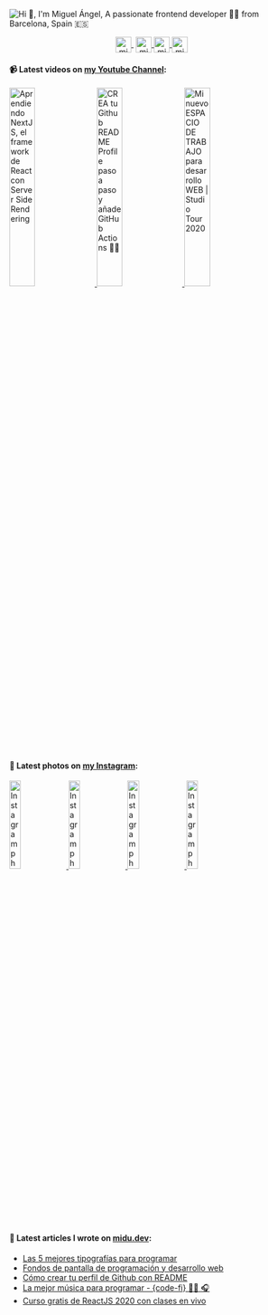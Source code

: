 ![Hi 👋, I'm Miguel Ángel, A passionate frontend developer 👨‍💻 from Barcelona, Spain 🇪🇸](https://user-images.githubusercontent.com/1561955/87921826-64412300-ca7b-11ea-82b3-944145ae77fa.png)

<p align="center">
   <a href="https://youtube.com/midudev" target="blank" style='margin-right:4px'>
    <img align="center" src="https://cdn.jsdelivr.net/npm/simple-icons@3.0.1/icons/youtube.svg" alt="midudev" height="28px" width="28px" />
  </a>
  <a href="https://twitter.com/midudev" target="blank">
    <img align="center" src="https://cdn.jsdelivr.net/npm/simple-icons@3.0.1/icons/twitter.svg" alt="midudev" height="28px" width="28px" />
  </a>
  <a href="https://fb.com/midudev.frontend" target="blank">
    <img align="center" src="https://cdn.jsdelivr.net/npm/simple-icons@3.0.1/icons/facebook.svg" alt="midudev.frontend" height="28px" width="28px" />
  </a>
  <a href="https://instagram.com/midu.dev" target="blank">
    <img align="center" src="https://cdn.jsdelivr.net/npm/simple-icons@3.0.1/icons/instagram.svg" alt="midu.dev" height="28px" width="28px" />
  </a>
</p>

#### 📹 Latest videos on [my Youtube Channel](https://youtube.com/midudev):

<a href='https://youtu.be/2jxc8DMzt0I' target='_blank'>
  <img width='30%' src='https://img.youtube.com/vi/2jxc8DMzt0I/mqdefault.jpg' alt='Aprendiendo NextJS, el framework de React con Server Side Rendering' />
</a>
<a href='https://youtu.be/1eEnboVooiY' target='_blank'>
  <img width='30%' src='https://img.youtube.com/vi/1eEnboVooiY/mqdefault.jpg' alt='CREA tu Github README Profile paso a paso y añade GitHub Actions 🐙😺' />
</a>
<a href='https://youtu.be/vq_usTOxJgM' target='_blank'>
  <img width='30%' src='https://img.youtube.com/vi/vq_usTOxJgM/mqdefault.jpg' alt='Mi nuevo ESPACIO DE TRABAJO para desarrollo WEB | Studio Tour 2020' />
</a>

#### 📸 Latest photos on [my Instagram](https://instagram.com/midu.dev):

<a href='https://www.instagram.com/p/CC_S2WqFpAB/' target='_blank'>
  <img width='20%' src='https://instagram.fbcn1-1.fna.fbcdn.net/v/t51.2885-15/e15/c135.0.810.810a/s640x640/110147734_327499241757072_6969071449504203851_n.jpg?_nc_ht=instagram.fbcn1-1.fna.fbcdn.net&_nc_cat=100&_nc_ohc=CRZKufy_VEEAX9J3sw-&oh=43b86c6367977dd691e5af13ead6665d&oe=5F48A972' alt='Instagram photo' />
</a>
<a href='https://www.instagram.com/p/CC3kBGgFbER/' target='_blank'>
  <img width='20%' src='https://instagram.fbcn1-1.fna.fbcdn.net/v/t51.2885-15/e15/c207.0.666.666a/s640x640/109434116_2701321493527226_5506115292976175429_n.jpg?_nc_ht=instagram.fbcn1-1.fna.fbcdn.net&_nc_cat=102&_nc_ohc=0oIGggLxRGwAX-szBtG&oh=3e7677f02f8033bad8fa31f35a3ee0d0&oe=5F49C74A' alt='Instagram photo' />
</a>
<a href='https://www.instagram.com/p/CCqssNvAbCe/' target='_blank'>
  <img width='20%' src='https://instagram.fbcn1-1.fna.fbcdn.net/v/t51.2885-15/sh0.08/e35/s640x640/108118124_1012689319164811_7161377457328330548_n.jpg?_nc_ht=instagram.fbcn1-1.fna.fbcdn.net&_nc_cat=107&_nc_ohc=h5dGOlcMAj8AX8r9Ey5&oh=cb31b90f178c00c36f6b40a6346f4cad&oe=5F4917A9' alt='Instagram photo' />
</a>
<a href='https://www.instagram.com/p/CCli5pOFjAn/' target='_blank'>
  <img width='20%' src='https://instagram.fbcn1-1.fna.fbcdn.net/v/t51.2885-15/sh0.08/e35/c0.126.1080.1080a/s640x640/107862040_409859616597819_5833828051807373748_n.jpg?_nc_ht=instagram.fbcn1-1.fna.fbcdn.net&_nc_cat=103&_nc_ohc=UaVY3wzh_5cAX_uZHxj&oh=38c28d23476c3aed2ad73d12d005f333&oe=5F49F402' alt='Instagram photo' />
</a>

#### 📝 Latest articles I wrote on [midu.dev](https://midu.dev):
- [Las 5 mejores tipografías para programar](https://midu.dev/las-mejores-tipografias-para-programar/)
- [Fondos de pantalla de programación y desarrollo web](https://midu.dev/fondos-de-pantalla-de-programacion-javascript-html-css-react/)
- [Cómo crear tu perfil de Github con README](https://midu.dev/como-crear-tu-perfil-de-github-con-readme/)
- [La mejor música para programar - {code-fi} 👨‍💻 🎧](https://midu.dev/code-fi-lofi-hip-hop-radio-m%C3%BAsica-para-programar/)
- [Curso gratis de ReactJS 2020 con clases en vivo](https://midu.dev/curso-gratis-react-2020/)